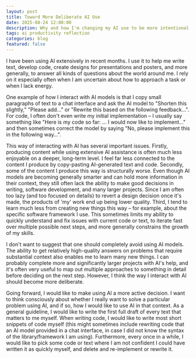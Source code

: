 ```yaml
---
layout: post
title: Toward More Deliberate AI Use
date: 2025-08-24 12:00:00
description: Why and how I'm changing my AI use to be more intentional
tags: ai productivity reflection
categories: blog
featured: false
---
```


I have been using AI extensively in recent months. I use it to help me write text, develop code, create designs for presentations and posters, and more generally, to answer all kinds of questions about the world around me. I rely on it especially often when I am uncertain about how to approach a task or when I lack energy.

One example of how I interact with AI models is that I copy small paragraphs of text to a chat interface and ask the AI model to "Shorten this slightly," "Please add..." or "Rewrite this based on the following feedback...". For code, I often don't even write my initial implementation – I usually say something like "Here is my code so far: ... I would now like to implement..." and then sometimes correct the model by saying "No, please implement this in the following way…".

This way of interacting with AI has several important issues. Firstly, producing content while using extensive AI assistance is often much less enjoyable on a deeper, long-term level. I feel far less connected to the content I produce by copy-pasting AI-generated text and code. Secondly, some of the content I produce this way is structurally worse. Even though AI models are becoming generally smarter and can hold more information in their context, they still often lack the ability to make good decisions in writing, software development, and many larger projects. Since I am often too lazy (and too focused on details) to revert a design decision once it's made, the products of 'my' work end up being lower quality. Third, I tend to learn much less from creating new things this way – for example, about the specific software framework I use. This sometimes limits my ability to quickly understand and fix issues with current code or text, to iterate fast over multiple possible next steps, and more generally constrains the growth of my skills.

I don't want to suggest that one should completely avoid using AI models. The ability to get relatively high-quality answers on problems that require substantial context also enables me to learn many new things. I can probably complete more and significantly larger projects with AI's help, and it's often very useful to map out multiple approaches to something in detail before deciding on the next step. However, I think the way I interact with AI should become more deliberate.

Going forward, I would like to make using AI a more active decision. I want to think consciously about whether I really want to solve a particular problem using AI, and if so, how I would like to use AI in that context. As a general guideline, I would like to write the first full draft of every text that matters to me myself. When writing code, I would like to write most short snippets of code myself (this might sometimes include rewriting code that an AI model provided in a chat interface, in case I did not know the syntax of the library/framework I am using). Furthermore, every once in a while, I would like to pick some code or text where I am not confident I could have written it as quickly myself, and delete and re-implement or rewrite it.
